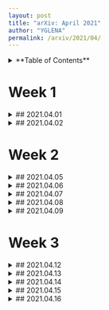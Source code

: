 ```yaml
---
layout: post
title: "arXiv: April 2021"
author: "YGLENA"
permalink: /arxiv/2021/04/
---
```

<details><summary>
**Table of Contents**
</summary>
* Table of Contents
{:toc}
</details>

# Week 1
<details><summary>
## 2021.04.01
</summary>

### [Quantum versus Classical Dynamics in Spin Models: Chains, Ladders, and Planes](https://arxiv.org/abs/2104.00472)
### [Topological charge density waves at half-integer filling of a moiré superlattice](https://arxiv.org/abs/2104.01178)
### []()
### []()
### []()
</details>

<details><summary>
## 2021.04.02
</summary>

### []()
### []()
### []()
### []()
### []()

</details>

# Week 2

<details><summary>
## 2021.04.05
</summary>

### []()
### []()
### []()
### []()
### []()

</details>

<details><summary>
## 2021.04.06
</summary>

### []()
### []()
### []()
### []()
### []()

</details>

<details><summary>
## 2021.04.07
</summary>

### [Symmetry-protected topological phases and competing orders in a spin-1/2 XXZ ladder with a four-spin interaction](https://arxiv.org/abs/2104.02274)
### [Majorana correlations in the Kitaev model with ordered-flux structures](https://arxiv.org/abs/2104.02182)
### []()
### []()
### []()

</details>

<details><summary>
## 2021.04.08
</summary>

### [Correlation Bound for a One-Dimensional Continuous Long-Range Ising Model](https://arxiv.org/abs/2104.03013)
### []()
### []()
### []()
### []()

</details>

<details><summary>
## 2021.04.09
</summary>

### [Emergent geometry from entanglement structure](https://arxiv.org/abs/2104.03645)
### []()
### []()
### []()
### []()
### []()

</details>

# Week 3

<details><summary>
## 2021.04.12
</summary>

### [Statistical interactions and boson-anyon duality in fractional quantum Hall fluids](https://arxiv.org/abs/2104.03984)
### [Entanglement dynamics in Rule 54: exact results and quasiparticle picture](https://arxiv.org/abs/2104.04513)
### [Phases of five-dimensional supersymmetric gauge theories](https://arxiv.org/abs/2103.14049)
### []()
### []()

</details>

<details><summary>
## 2021.04.13
</summary>

### [Topological Orders in (4+1)-Dimensions](https://arxiv.org/abs/2104.04534)
### [Quantum protocols at presence of non-abelian superselection rules in the framework of algebraic model](https://arxiv.org/abs/2104.05238)
### [Bethe Algebra using Pure Spinors](https://arxiv.org/abs/2104.04539)
### [Thirty-six entangled officers of Euler](https://arxiv.org/abs/2104.05122)
### []()

</details>

<details><summary>
## 2021.04.14
</summary>

### []()
### []()
### []()
### []()
### []()

</details>

<details><summary>
## 2021.04.15
</summary>

### []()
### []()
### []()
### []()
### []()

</details>

<details><summary>
## 2021.04.16
</summary>

### []()
### []()
### []()
### []()
### []()

</details>